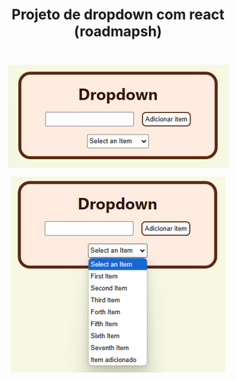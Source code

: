 <div align="center">
<h1>Projeto de dropdown com react (roadmapsh)</h1>
<br>

![Imagem com um título escrito "Dropdown" um input de formulário seguido de um botão para adicionar item e um dropdown abaixo contendo itens adicionados](image.png)

![Imagem anterior com dropdown aberto e um item novo adicionado escrito "Item adicionado"](image-1.png)
</div>
